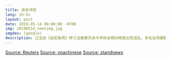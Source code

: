 ```yaml
---
title: 续会冲突
lang: zh-hs
layout: post
date: 2019-05-14 00:00:00 -0700
img: 20190514_newsimg.jpg
imgdes: (google)
description: 立法会《逃犯条例》修订法案委员会今早续会期间再度出现混乱，多名在场摄影记者称，其间遭立法会保安人员阻挠采访及拉扯。，反对派用暴力手段阻止法案委员会开会
---
```


[Source: Reuters](https://www.reuters.com/article/us-hongkong-politics-extradition/hong-kong-lawmakers-clash-over-what-democrats-call-evil-extradition-bill-idUSKCN1SK12D)
[Source: voachinese](https://www.voachinese.com/a/fugitive-law-went-nowhere-20190514/4916379.html)
[Source: standnews](https://thestandnews.com/politics/%E8%A8%98%E5%8D%94-%E5%B0%8D%E7%AB%8B%E6%9C%83%E4%BF%9D%E5%AE%89%E9%98%BB%E7%A4%99%E6%8E%A1%E8%A8%AA%E6%84%9F%E9%81%BA%E6%86%BE-%E4%BF%83%E6%A2%81%E5%90%9B%E5%BD%A5%E6%BE%84%E6%B8%85%E7%AB%8B%E5%A0%B4/)